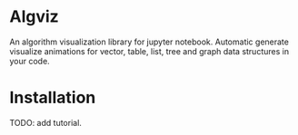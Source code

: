 # Algviz
An algorithm visualization library for jupyter notebook. Automatic generate visualize animations for vector, table, list, tree and graph data structures in your code.


# Installation

TODO: add tutorial.
